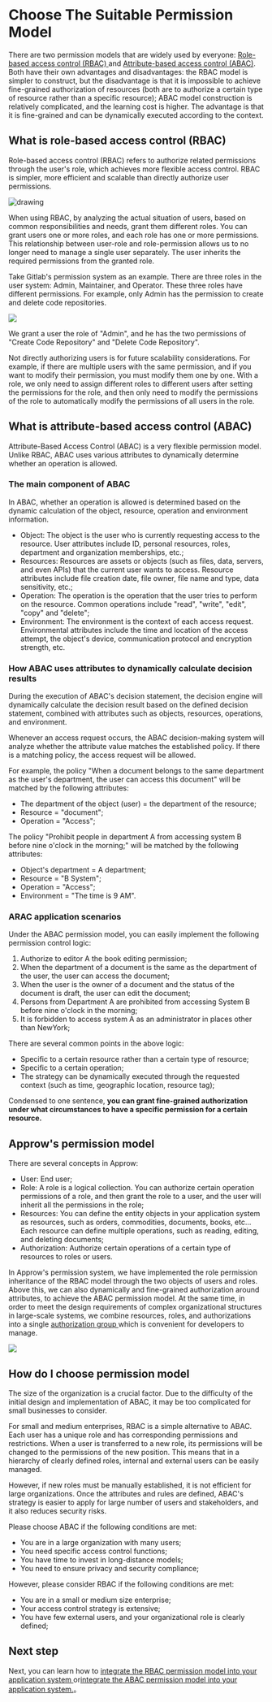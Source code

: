 # Choose The Suitable Permission Model

<LastUpdated/>

There are two permission models that are widely used by everyone: [Role-based access control (RBAC) ](#什么是基于角色的访问控制-rbac)and [Attribute-based access control (ABAC)](#什么是基于属性的访问控制-abac). Both have their own advantages and disadvantages: the RBAC model is simpler to construct, but the disadvantage is that it is impossible to achieve fine-grained authorization of resources (both are to authorize a certain type of resource rather than a specific resource); ABAC model construction is relatively complicated, and the learning cost is higher. The advantage is that it is fine-grained and can be dynamically executed according to the context.


## What is role-based access control (RBAC)

Role-based access control (RBAC) refers to authorize related permissions through the user's role, which achieves more flexible access control. RBAC is simpler, more efficient and scalable than directly authorize user permissions.

<img src="~@imagesZhCn/guides/rbac.png" alt="drawing"/>


When using RBAC, by analyzing the actual situation of users, based on common responsibilities and needs, grant them different roles. You can grant users one or more roles, and each role has one or more permissions. This relationship between user-role and role-permission allows us to no longer need to manage a single user separately. The user inherits the required permissions from the granted role.

Take Gitlab's permission system as an example. There are three roles in the user system: Admin, Maintainer, and Operator. These three roles have different permissions. For example, only Admin has the permission to create and delete code repositories. 

![](../basics/authenticate-first-user/images/rbac.png)

We grant a user the role of "Admin", and he has the two permissions of "Create Code Repository" and "Delete Code Repository".

Not directly authorizing users is for future scalability considerations. For example, if there are multiple users with the same permission, and if you want to modify their permission, you must modify them one by one. With a role, we only need to assign different roles to different users after setting the permissions for the role, and then only need to modify the permissions of the role to automatically modify the permissions of all users in the role.

## What is attribute-based access control (ABAC)

Attribute-Based Access Control (ABAC) is a very flexible permission model. Unlike RBAC, ABAC uses various attributes to dynamically determine whether an operation is allowed.

### The main component of ABAC

In ABAC, whether an operation is allowed is determined based on the dynamic calculation of the object, resource, operation and environment information.

- Object: The object is the user who is currently requesting access to the resource. User attributes include ID, personal resources, roles, department and organization memberships, etc.;
- Resources: Resources are assets or objects (such as files, data, servers, and even APIs) that the current user wants to access. Resource attributes include file creation date, file owner, file name and type, data sensitivity, etc.;
- Operation: The operation is the operation that the user tries to perform on the resource. Common operations include "read", "write", "edit", "copy" and "delete";
- Environment: The environment is the context of each access request. Environmental attributes include the time and location of the access attempt, the object's device, communication protocol and encryption strength, etc.

### How ABAC uses attributes to dynamically calculate decision results

During the execution of ABAC's decision statement, the decision engine will dynamically calculate the decision result based on the defined decision statement, combined with attributes such as objects, resources, operations, and environment. 

Whenever an access request occurs, the ABAC decision-making system will analyze whether the attribute value matches the established policy. If there is a matching policy, the access request will be allowed.

For example, the policy "When a document belongs to the same department as the user's department, the user can access this document" will be matched by the following attributes:

- The department of the object (user) = the department of the resource;
- Resource = "document";
- Operation = "Access";

The policy "Prohibit people in department A from accessing system B before nine o'clock in the morning;" will be matched by the following attributes:

- Object's department = A department;
- Resource = "B System";
- Operation = "Access";
- Environment = "The time is 9 AM".

### ARAC application scenarios

Under the ABAC permission model, you can easily implement the following permission control logic:

1. Authorize to editor A the book editing permission;
2. When the department of a document is the same as the department of the user, the user can access the document;
3. When the user is the owner of a document and the status of the document is draft, the user can edit the document;
4. Persons from Department A are prohibited from accessing System B before nine o'clock in the morning;
5. It is forbidden to access system A as an administrator in places other than NewYork;

There are several common points in the above logic:

- Specific to a certain resource rather than a certain type of resource;
- Specific to a certain operation;
- The strategy can be dynamically executed through the requested context (such as time, geographic location, resource tag);

Condensed to one sentence, **you can grant fine-grained authorization under what circumstances to have a specific permission for a certain resource.**

## Approw's permission model

There are several concepts in Approw:
- User: End user;
- Role: A role is a logical collection. You can authorize certain operation permissions of a role, and then grant the role to a user, and the user will inherit all the permissions in the role;
- Resources: You can define the entity objects in your application system as resources, such as orders, commodities, documents, books, etc... Each resource can define multiple operations, such as reading, editing, and deleting documents;
- Authorization: Authorize certain operations of a certain type of resources to roles or users.

In Approw's permission system, we have implemented the role permission inheritance of the RBAC model through the two objects of users and roles. Above this, we can also dynamically and fine-grained authorization around attributes, to achieve the ABAC permission model. At the same time, in order to meet the design requirements of complex organizational structures in large-scale systems, we combine resources, roles, and authorizations into a single [authorization group ](./resource-group.md)which is convenient for developers to manage.

![](../basics/authenticate-first-user/images/permission-group.png)


## How do I choose permission model

The size of the organization is a crucial factor. Due to the difficulty of the initial design and implementation of ABAC, it may be too complicated for small businesses to consider.

For small and medium enterprises, RBAC is a simple alternative to ABAC. Each user has a unique role and has corresponding permissions and restrictions. When a user is transferred to a new role, its permissions will be changed to the permissions of the new position. This means that in a hierarchy of clearly defined roles, internal and external users can be easily managed.

However, if new roles must be manually established, it is not efficient for large organizations. Once the attributes and rules are defined, ABAC's strategy is easier to apply for large number of users and stakeholders, and it also reduces security risks.

Please choose ABAC if the following conditions are met:

- You are in a large organization with many users;
- You need specific access control functions;
- You have time to invest in long-distance models;
- You need to ensure privacy and security compliance;

However, please consider RBAC if the following conditions are met:

- You are in a small or medium size enterprise;
- Your access control strategy is extensive;
- You have few external users, and your organizational role is clearly defined;

## Next step

Next, you can learn how to [integrate the RBAC permission model into your application system ](./rbac.md)or[integrate the ABAC permission model into your application system.](./abac.md)。
